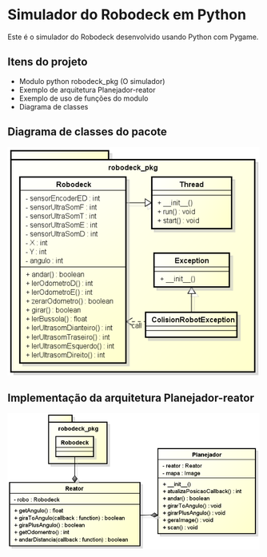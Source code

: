 # Simulador do Robodeck em Python

Este é o simulador do Robodeck desenvolvido usando Python com Pygame.

## Itens do projeto

- Modulo python robodeck_pkg (O simulador)
- Exemplo de arquitetura Planejador-reator
- Exemplo de uso de funções do modulo
- Diagrama de classes

## Diagrama de classes do pacote

![Diagrama](ClassDiagram/Robodeck.png)

## Implementação da arquitetura Planejador-reator

![Planejador-reator](ClassDiagram/PlanejadorReator.png)
